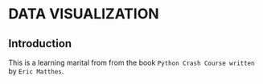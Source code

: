 # DATA VISUALIZATION
## Introduction
This is a learning marital from from the book `Python Crash Course written` by `Eric Matthes`.